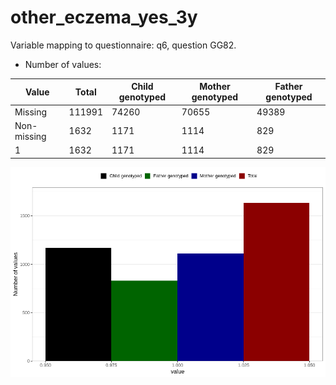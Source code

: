 # other_eczema_yes_3y
Variable mapping to questionnaire: q6, question GG82.
- Number of values:

| Value | Total | Child genotyped | Mother genotyped | Father genotyped |
| ----- | ----- | --------------- | ---------------- | ---------------- |
| Missing | 111991 | 74260 | 70655 | 49389 |
| Non-missing | 1632 | 1171 | 1114 | 829 |
| 1 | 1632 | 1171 | 1114 | 829 |



![](other_eczema_yes_3y_n.png)



